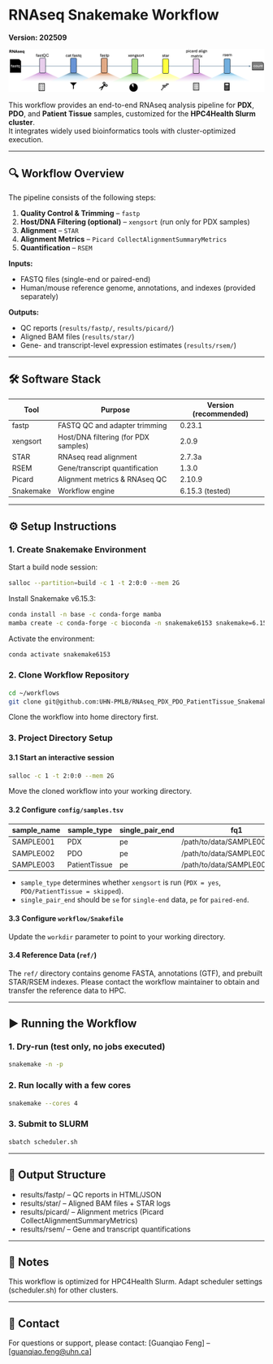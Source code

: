 # RNAseq Snakemake Workflow

**Version: 202509**

![workflow diagram](images/RNAseq_workflow-diagram.png)

This workflow provides an end-to-end RNAseq analysis pipeline for **PDX**, **PDO**, and **Patient Tissue** samples, customized for the **HPC4Health Slurm cluster**.  
It integrates widely used bioinformatics tools with cluster-optimized execution.

---

## 🔍 Workflow Overview

The pipeline consists of the following steps:

1. **Quality Control & Trimming** – `fastp`  
2. **Host/DNA Filtering (optional)** – `xengsort` (run only for PDX samples)  
3. **Alignment** – `STAR`
4. **Alignment Metrics** – `Picard CollectAlignmentSummaryMetrics`  
5. **Quantification** – `RSEM`

**Inputs:**  
- FASTQ files (single-end or paired-end)  
- Human/mouse reference genome, annotations, and indexes (provided separately)

**Outputs:**  
- QC reports (`results/fastp/`, `results/picard/`)  
- Aligned BAM files (`results/star/`)  
- Gene- and transcript-level expression estimates (`results/rsem/`)  

---

## 🛠️ Software Stack

| Tool   | Purpose                                | Version (recommended) |
|--------|----------------------------------------|-----------------------|
| fastp  | FASTQ QC and adapter trimming          | 0.23.1                |
| xengsort | Host/DNA filtering (for PDX samples) | 2.0.9                 |
| STAR   | RNAseq read alignment                  | 2.7.3a                |
| RSEM   | Gene/transcript quantification         | 1.3.0                 |
| Picard | Alignment metrics & RNAseq QC          | 2.10.9                |
| Snakemake | Workflow engine                     | 6.15.3 (tested)       |

---

## ⚙️ Setup Instructions

### 1. Create Snakemake Environment

Start a build node session:
```bash
salloc --partition=build -c 1 -t 2:0:0 --mem 2G
```
Install Snakemake v6.15.3:
```bash
conda install -n base -c conda-forge mamba
mamba create -c conda-forge -c bioconda -n snakemake6153 snakemake=6.15.3
```
Activate the environment:
```bash
conda activate snakemake6153
```

### 2. Clone Workflow Repository

```bash
cd ~/workflows
git clone git@github.com:UHN-PMLB/RNAseq_PDX_PDO_PatientTissue_Snakemake_v202509.git
```
Clone the workflow into home directory first.

### 3. Project Directory Setup
#### 3.1 Start an interactive session

```bash
salloc -c 1 -t 2:0:0 --mem 2G
```
Move the cloned workflow into your working directory.

#### 3.2 Configure `config/samples.tsv`

| sample_name | sample_type    | single_pair_end | fq1                           | fq2                           |
|-------------|----------------|-----------------|-------------------------------|-------------------------------|
| SAMPLE001   | PDX            | pe              | /path/to/data/SAMPLE001_R1.fq | /path/to/data/SAMPLE001_R2.fq |
| SAMPLE002   | PDO            | pe              | /path/to/data/SAMPLE002_R1.fq | /path/to/data/SAMPLE002_R2.fq |
| SAMPLE003   | PatientTissue  | pe              | /path/to/data/SAMPLE003_R1.fq | /path/to/data/SAMPLE003_R2.fq |

- `sample_type` determines whether `xengsort` is run (`PDX = yes`, `PDO/PatientTissue = skipped`).
- `single_pair_end` should be `se` for `single-end` data, `pe` for `paired-end`.

#### 3.3 Configure `workflow/Snakefile`

Update the `workdir` parameter to point to your working directory.

#### 3.4 Reference Data (`ref/`)

The `ref/` directory contains genome FASTA, annotations (GTF), and prebuilt STAR/RSEM indexes.
Please contact the workflow maintainer to obtain and transfer the reference data to HPC.

---

## ▶️ Running the Workflow

### 1. Dry-run (test only, no jobs executed)

```bash
snakemake -n -p
```

### 2. Run locally with a few cores

```bash
snakemake --cores 4
```

### 3. Submit to SLURM

```bash
sbatch scheduler.sh
```

---

## 📂 Output Structure

- results/fastp/ – QC reports in HTML/JSON
- results/star/ – Aligned BAM files + STAR logs
- results/picard/ – Alignment metrics (Picard CollectAlignmentSummaryMetrics)
- results/rsem/ – Gene and transcript quantifications

---

## 📌 Notes

This workflow is optimized for HPC4Health Slurm. Adapt scheduler settings (scheduler.sh) for other clusters.

---

## 👤 Contact

For questions or support, please contact:
[Guanqiao Feng] – [guanqiao.feng@uhn.ca]
